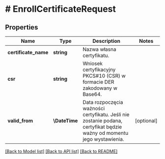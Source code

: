 # # EnrollCertificateRequest

## Properties

Name | Type | Description | Notes
------------ | ------------- | ------------- | -------------
**certificate_name** | **string** | Nazwa własna certyfikatu. |
**csr** | **string** | Wniosek certyfikacyjny PKCS#10 (CSR) w formacie DER zakodowany w Base64. |
**valid_from** | **\DateTime** | Data rozpoczęcia ważności certyfikatu.  Jeśli nie zostanie podana, certyfikat będzie ważny od momentu jego wystawienia. | [optional]

[[Back to Model list]](../../README.md#models) [[Back to API list]](../../README.md#endpoints) [[Back to README]](../../README.md)
